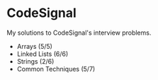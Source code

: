 # CodeSignal

My solutions to CodeSignal's interview problems.

* Arrays (5/5)
* Linked Lists (6/6)
* Strings (2/6)
* Common Techniques (5/7)

